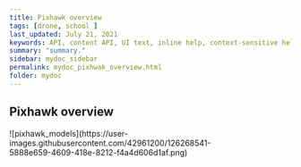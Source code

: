 ```yaml
---
title: Pixhawk overview
tags: [drone, school ]
last_updated: July 21, 2021
keywords: API, content API, UI text, inline help, context-sensitive help, popovers, tooltips
summary: "summary."
sidebar: mydoc_sidebar
permalink: mydoc_pixhwak_overview.html
folder: mydoc
---
```



## Pixhawk overview

<div markdown="1" style="width: 400px">
![pixhawk_models](https://user-images.githubusercontent.com/42961200/126268541-5888e659-4609-418e-8212-f4a4d606d1af.png)
</div>


